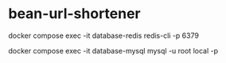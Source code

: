# bean-url-shortener

docker compose exec -it database-redis redis-cli -p 6379

docker compose exec -it database-mysql  mysql -u root local -p
